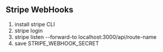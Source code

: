 ## Stripe WebHooks

1. install stripe CLI
2. stripe login
3. stripe listen --forward-to localhost:3000/api/route-name
4. save STRIPE_WEBHOOK_SECRET

